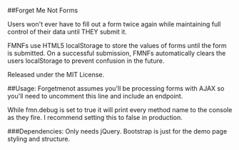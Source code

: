 ##Forget Me Not Forms

Users won't ever have to fill out a form twice again while maintaining full control of their data until THEY submit it.

FMNFs use HTML5 localStorage to store the values of forms until the form is submitted. On a successful submission, FMNFs automatically clears the users localStorage to prevent confusion in the future.

Released under the MIT License.

##Usage:
Forgetmenot assumes you'll be processing forms with AJAX so you'll need to uncomment this line and include an endpoint.

While fmn.debug is set to true it will print every method name to the console as they fire. I recommend setting this to false in production.

###Dependencies:
Only needs jQuery. Bootstrap is just for the demo page styling and structure.